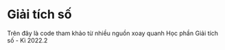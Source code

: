 # Giải tích số
Trên đây là code tham khảo từ nhiều nguồn xoay quanh Học phần Giải tích số - Kì 2022.2
